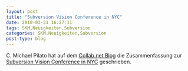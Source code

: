 ```yaml
---
layout: post
title: "Subversion Vision Conference in NYC"
date: 2010-03-31 16:27:11
tags: SKM,Neuigkeiten,Subversion
categories: SKM,Neuigkeiten,Subversion
post-type: blog
---
```

C. Michael Pilato hat auf dem <a href="http://blogs.open.collab.net/oncollabnet/">Collab.net  Blog</a> die Zusammenfassung zur <a href="http://blogs.open.collab.net/svn/2010/03/subversion-vision-meeting-in-nyc.html">Subversion Vision Conference in NYC</a> geschrieben.
